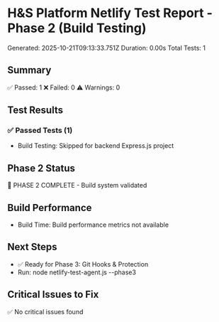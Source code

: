 # H&S Platform Netlify Test Report - Phase 2 (Build Testing)
Generated: 2025-10-21T09:13:33.751Z
Duration: 0.00s
Total Tests: 1

## Summary
✅ Passed: 1
❌ Failed: 0
⚠️ Warnings: 0

## Test Results

### ✅ Passed Tests (1)
- Build Testing: Skipped for backend Express.js project

## Phase 2 Status
🚀 PHASE 2 COMPLETE - Build system validated

## Build Performance
- Build Time: Build performance metrics not available

## Next Steps
- ✅ Ready for Phase 3: Git Hooks & Protection
- Run: node netlify-test-agent.js --phase3

## Critical Issues to Fix
✅ No critical issues found